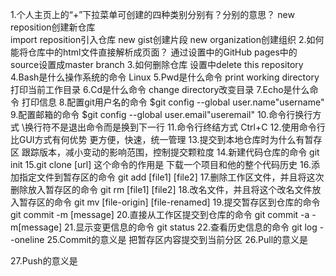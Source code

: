 1.个人主页上的“+”下拉菜单可创建的四种类别分别有？分别的意思？
    new reposition创建新仓库   
    import reposition引入仓库
    new gist创建片段
    new organization创建组织
2.如何能将仓库中的html文件直接解析成页面？
    通过设置中的GitHub pages中的source设置成master branch
3.如何删除仓库
    设置中delete this repository
4.Bash是什么操作系统的命令
    Linux
5.Pwd是什么命令
    print working directory打印当前工作目录
6.Cd是什么命令
    change directory改变目录
7.Echo是什么命令
    打印信息
8.配置git用户名的命令
    $git config --global user.name"username"
9.配置邮箱的命令
    $git config --global user.email"useremail"
10.命令行换行方式
    \换行符不是退出命令而是换到下一行
11.命令行终结方式
    Ctrl+C
12.使用命令行比GUI方式有何优势
    更方便，快速，统一管理
13.提交到本地仓库时为什么有暂存区
    跟踪版本，减小变动的影响范围，控制提交颗粒度
14.新建代码仓库的命令
    git init
15.git clone [url] 这个命令的作用是
    下载一个项目和他的整个代码历史
16.添加指定文件到暂存区的命令
    git add [file1] [file2]
17.删除工作区文件，并且将这次删除放入暂存区的命令
    git rm [file1] [file2] 
18.改名文件，并且将这个改名文件放入暂存区的命令
    git mv [file-origin] [file-renamed] 
19.提交暂存区到仓库的命令
    git commit -m [message]
20.直接从工作区提交到仓库的命令
    git commit -a -m[message]
21.显示变更信息的命令
    git status
22.查看历史信息的命令
    git log --oneline
25.Commit的意义是
    把暂存区内容提交到当前分区
26.Pull的意义是
    
27.Push的意义是
    
